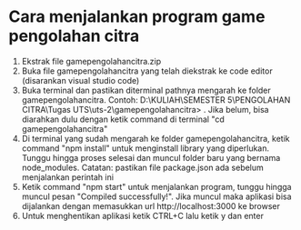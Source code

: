 # Cara menjalankan program game pengolahan citra

1. Ekstrak file gamepengolahancitra.zip
2. Buka file gamepengolahancitra yang telah diekstrak ke code editor (disarankan visual studio code)
3. Buka terminal dan pastikan diterminal pathnya mengarah ke folder gamepengolahancitra. Contoh: D:\KULIAH\SEMESTER 5\PENGOLAHAN CITRA\Tugas UTS\uts-2\gamepengolahancitra> . Jika belum, bisa diarahkan dulu dengan ketik command di terminal "cd gamepengolahancitra"
4. Di terminal yang sudah mengarah ke folder gamepengolahancitra, ketik command "npm install" untuk menginstall library yang diperlukan. Tunggu hingga proses selesai dan muncul folder baru yang bernama node_modules. Catatan: pastikan file package.json ada sebelum menjalankan perintah ini
5. Ketik command "npm start" untuk menjalankan program, tunggu hingga muncul pesan "Compiled successfully!". Jika muncul maka aplikasi bisa dijalankan dengan memasukkan url http://localhost:3000 ke browser
6. Untuk menghentikan aplikasi ketik CTRL+C lalu ketik y dan enter
